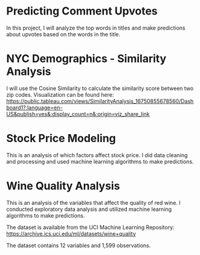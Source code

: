 # Predicting Comment Upvotes
In this project, I will analyze the top words in titles and make predictions about upvotes based on the words in the title.

# NYC Demographics - Similarity Analysis
I will use the Cosine Similarity to calculate the similarity score between two zip codes.
Visualization can be found here: https://public.tableau.com/views/SimilarityAnalysis_16750855678560/Dashboard1?:language=en-US&publish=yes&:display_count=n&:origin=viz_share_link

# Stock Price Modeling
This is an analysis of which factors affect stock price. I did data cleaning and processing and used machine learning algorithms to make predictions.

# Wine Quality Analysis
This is an analysis of the variables that affect the quality of red wine. I conducted exploratory data analysis and utilized machine learning algorithms to make predictions.

The dataset is available from the UCI Machine Learning Repository: https://archive.ics.uci.edu/ml/datasets/wine+quality

The dataset contains 12 variables and 1,599 observations.
